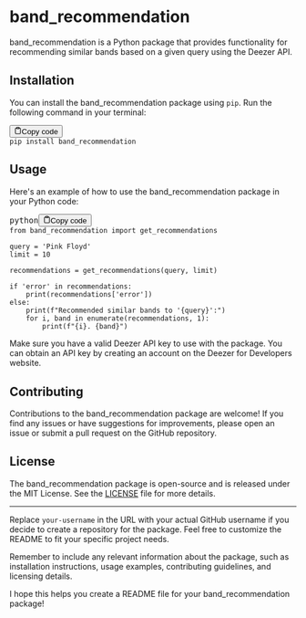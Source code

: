 # band_recommendation

band_recommendation is a Python package that provides functionality for recommending similar bands based on a given query using the Deezer API.

## Installation

You can install the band_recommendation package using `pip`. Run the following command in your terminal:

<pre><div class="bg-black rounded-md mb-4"><div class="flex items-center relative text-gray-200 bg-gray-800 px-4 py-2 text-xs font-sans justify-between rounded-t-md"><button class="flex ml-auto gap-2"><svg stroke="currentColor" fill="none" stroke-width="2" viewBox="0 0 24 24" stroke-linecap="round" stroke-linejoin="round" class="h-4 w-4" height="1em" width="1em" xmlns="http://www.w3.org/2000/svg"><path d="M16 4h2a2 2 0 0 1 2 2v14a2 2 0 0 1-2 2H6a2 2 0 0 1-2-2V6a2 2 0 0 1 2-2h2"></path><rect x="8" y="2" width="8" height="4" rx="1" ry="1"></rect></svg>Copy code</button></div><div class="p-4 overflow-y-auto"><code class="!whitespace-pre hljs">pip install band_recommendation
</code></div></div></pre>

## Usage

Here's an example of how to use the band_recommendation package in your Python code:

<pre><div class="bg-black rounded-md mb-4"><div class="flex items-center relative text-gray-200 bg-gray-800 px-4 py-2 text-xs font-sans justify-between rounded-t-md"><span>python</span><button class="flex ml-auto gap-2"><svg stroke="currentColor" fill="none" stroke-width="2" viewBox="0 0 24 24" stroke-linecap="round" stroke-linejoin="round" class="h-4 w-4" height="1em" width="1em" xmlns="http://www.w3.org/2000/svg"><path d="M16 4h2a2 2 0 0 1 2 2v14a2 2 0 0 1-2 2H6a2 2 0 0 1-2-2V6a2 2 0 0 1 2-2h2"></path><rect x="8" y="2" width="8" height="4" rx="1" ry="1"></rect></svg>Copy code</button></div><div class="p-4 overflow-y-auto"><code class="!whitespace-pre hljs language-python">from band_recommendation import get_recommendations

query = 'Pink Floyd'
limit = 10

recommendations = get_recommendations(query, limit)

if 'error' in recommendations:
    print(recommendations['error'])
else:
    print(f"Recommended similar bands to '{query}':")
    for i, band in enumerate(recommendations, 1):
        print(f"{i}. {band}")
</code></div></div></pre>

Make sure you have a valid Deezer API key to use with the package. You can obtain an API key by creating an account on the Deezer for Developers website.

## Contributing

Contributions to the band_recommendation package are welcome! If you find any issues or have suggestions for improvements, please open an issue or submit a pull request on the GitHub repository.

## License

The band_recommendation package is open-source and is released under the MIT License. See the [LICENSE](https://github.com/your-username/band_recommendation/blob/main/LICENSE) file for more details.

---

Replace `your-username` in the URL with your actual GitHub username if you decide to create a repository for the package. Feel free to customize the README to fit your specific project needs.

Remember to include any relevant information about the package, such as installation instructions, usage examples, contributing guidelines, and licensing details.

I hope this helps you create a README file for your band_recommendation package!
